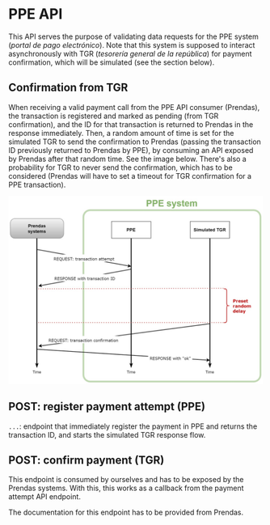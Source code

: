 # PPE API

This API serves the purpose of validating data requests for the PPE system (*portal de pago electrónico*). Note that this system is supposed to interact asynchronously with TGR (*tesorería general de la república*) for payment confirmation, which will be simulated (see the section below).

<!-- TODO: insert table of contents here -->

## Confirmation from TGR

When receiving a valid payment call from the PPE API consumer (Prendas), the transaction is registered and marked as pending (from TGR confirmation), and the ID for that transaction is returned to Prendas in the response immediately. Then, a random amount of time is set for the simulated TGR to send the confirmation to Prendas (passing the transaction ID previously returned to Prendas by PPE), by consuming an API exposed by Prendas after that random time. See the image below. There's also a probability for TGR to never send the confirmation, which has to be considered (Prendas will have to set a timeout for TGR confirmation for a PPE transaction).

![PPE payment flow](./diagram_PPE_payment_flow.jpg "PPE payment flow diagram")

## POST: register payment attempt (PPE)

`...`: endpoint that immediately register the payment in PPE and returns the transaction ID, and starts the simulated TGR response flow.

<!-- TODO: example request-response for various scenarios -->

## POST: confirm payment (TGR)

This endpoint is consumed by ourselves and has to be exposed by the Prendas systems. With this, this works as a callback from the payment attempt API endpoint.

The documentation for this endpoint has to be provided from Prendas.
